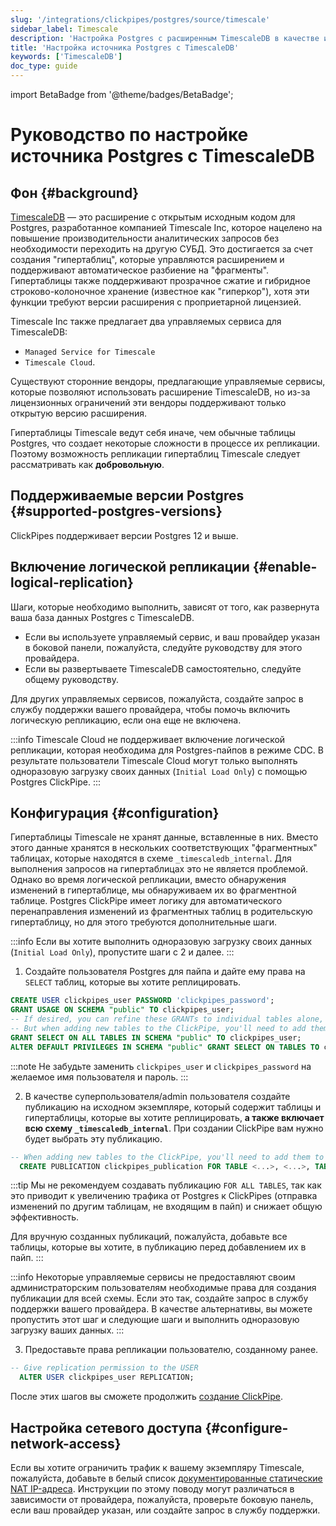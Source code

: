 ```yaml
---
slug: '/integrations/clickpipes/postgres/source/timescale'
sidebar_label: Timescale
description: 'Настройка Postgres с расширенным TimescaleDB в качестве источника'
title: 'Настройка источника Postgres с TimescaleDB'
keywords: ['TimescaleDB']
doc_type: guide
---
```

import BetaBadge from '@theme/badges/BetaBadge';


# Руководство по настройке источника Postgres с TimescaleDB

<BetaBadge/>

## Фон {#background}

[TimescaleDB](https://github.com/timescale/timescaledb) — это расширение с открытым исходным кодом для Postgres, разработанное компанией Timescale Inc, которое нацелено на повышение производительности аналитических запросов без необходимости переходить на другую СУБД. Это достигается за счет создания "гипертаблиц", которые управляются расширением и поддерживают автоматическое разбиение на "фрагменты". Гипертаблицы также поддерживают прозрачное сжатие и гибридное строково-колоночное хранение (известное как "гиперкор"), хотя эти функции требуют версии расширения с проприетарной лицензией.

Timescale Inc также предлагает два управляемых сервиса для TimescaleDB:
- `Managed Service for Timescale`
- `Timescale Cloud`.

Существуют сторонние вендоры, предлагающие управляемые сервисы, которые позволяют использовать расширение TimescaleDB, но из-за лицензионных ограничений эти вендоры поддерживают только открытую версию расширения.

Гипертаблицы Timescale ведут себя иначе, чем обычные таблицы Postgres, что создает некоторые сложности в процессе их репликации. Поэтому возможность репликации гипертаблиц Timescale следует рассматривать как **добровольную**.

## Поддерживаемые версии Postgres {#supported-postgres-versions}

ClickPipes поддерживает версии Postgres 12 и выше.

## Включение логической репликации {#enable-logical-replication}

Шаги, которые необходимо выполнить, зависят от того, как развернута ваша база данных Postgres с TimescaleDB.

- Если вы используете управляемый сервис, и ваш провайдер указан в боковой панели, пожалуйста, следуйте руководству для этого провайдера.
- Если вы развертываете TimescaleDB самостоятельно, следуйте общему руководству.

Для других управляемых сервисов, пожалуйста, создайте запрос в службу поддержки вашего провайдера, чтобы помочь включить логическую репликацию, если она еще не включена.

:::info
Timescale Cloud не поддерживает включение логической репликации, которая необходима для Postgres-пайпов в режиме CDC. В результате пользователи Timescale Cloud могут только выполнять одноразовую загрузку своих данных (`Initial Load Only`) с помощью Postgres ClickPipe.
:::

## Конфигурация {#configuration}

Гипертаблицы Timescale не хранят данные, вставленные в них. Вместо этого данные хранятся в нескольких соответствующих "фрагментных" таблицах, которые находятся в схеме `_timescaledb_internal`. Для выполнения запросов на гипертаблицах это не является проблемой. Однако во время логической репликации, вместо обнаружения изменений в гипертаблице, мы обнаруживаем их во фрагментной таблице. Postgres ClickPipe имеет логику для автоматического перенаправления изменений из фрагментных таблиц в родительскую гипертаблицу, но для этого требуются дополнительные шаги.

:::info
Если вы хотите выполнить одноразовую загрузку своих данных (`Initial Load Only`), пропустите шаги с 2 и далее.
:::

1. Создайте пользователя Postgres для пайпа и дайте ему права на `SELECT` таблиц, которые вы хотите реплицировать.

```sql
CREATE USER clickpipes_user PASSWORD 'clickpipes_password';
GRANT USAGE ON SCHEMA "public" TO clickpipes_user;
-- If desired, you can refine these GRANTs to individual tables alone, instead of the entire schema
-- But when adding new tables to the ClickPipe, you'll need to add them to the user as well.
GRANT SELECT ON ALL TABLES IN SCHEMA "public" TO clickpipes_user;
ALTER DEFAULT PRIVILEGES IN SCHEMA "public" GRANT SELECT ON TABLES TO clickpipes_user;
```

:::note
Не забудьте заменить `clickpipes_user` и `clickpipes_password` на желаемое имя пользователя и пароль.
:::

2. В качестве суперпользователя/admin пользователя создайте публикацию на исходном экземпляре, который содержит таблицы и гипертаблицы, которые вы хотите реплицировать, **а также включает всю схему `_timescaledb_internal`**. При создании ClickPipe вам нужно будет выбрать эту публикацию.

```sql
-- When adding new tables to the ClickPipe, you'll need to add them to the publication as well manually. 
  CREATE PUBLICATION clickpipes_publication FOR TABLE <...>, <...>, TABLES IN SCHEMA _timescaledb_internal;
```

:::tip
Мы не рекомендуем создавать публикацию `FOR ALL TABLES`, так как это приводит к увеличению трафика от Postgres к ClickPipes (отправка изменений по другим таблицам, не входящим в пайп) и снижает общую эффективность.

Для вручную созданных публикаций, пожалуйста, добавьте все таблицы, которые вы хотите, в публикацию перед добавлением их в пайп.
:::

:::info
Некоторые управляемые сервисы не предоставляют своим администраторским пользователям необходимые права для создания публикации для всей схемы. Если это так, создайте запрос в службу поддержки вашего провайдера. В качестве альтернативы, вы можете пропустить этот шаг и следующие шаги и выполнить одноразовую загрузку ваших данных.
:::

3. Предоставьте права репликации пользователю, созданному ранее.

```sql
-- Give replication permission to the USER
  ALTER USER clickpipes_user REPLICATION;
```

После этих шагов вы сможете продолжить [создание ClickPipe](../index.md).

## Настройка сетевого доступа {#configure-network-access}

Если вы хотите ограничить трафик к вашему экземпляру Timescale, пожалуйста, добавьте в белый список [документированные статические NAT IP-адреса](../../index.md#list-of-static-ips). Инструкции по этому поводу могут различаться в зависимости от провайдера, пожалуйста, проверьте боковую панель, если ваш провайдер указан, или создайте запрос в службу поддержки.